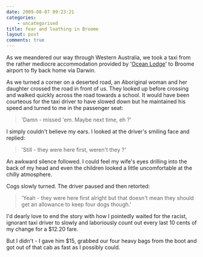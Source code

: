 ```yaml
---
date: 2009-08-07 09:23:21
categories:
    - uncategorised
title: fear and loathing in Broome
layout: post
comments: true
---
```

As we meandered our way through Western Australia, we took a taxi from
the rather mediocre accommodation provided by '[Ocean
Lodge](http://www.oceanlodge.com.au/)' to Broome airport to fly back
home via Darwin.

As we turned a corner on a deserted road, an Aboriginal woman and her
daughter crossed the road in front of us. They looked up before crossing
and walked quickly across the road towards a school. It would have been
courteous for the taxi driver to have slowed down but he maintained his
speed and turned to me in the passenger seat:

> 'Damn - missed 'em. Maybe next time, eh ?'

I simply couldn't believe my ears. I looked at the driver's smiling face
and replied:
> 'Still - they were here first, weren't they ?'

An awkward silence followed. I could feel my wife's eyes drilling into
the back of my head and even the children looked a little uncomfortable
at the chilly atmosphere.

Cogs slowly turned. The driver paused and then retorted:
> 'Yeah - they were here first alright but that doesn't mean they should
> get an allowance to keep four dogs though.'

I'd dearly love to end the story with how I pointedly waited for the
racist, ignorant taxi driver to slowly and laboriously count out every
last 10 cents of my change for a $12.20 fare.

But I didn't - I gave him $15, grabbed our four heavy bags from the boot
and got out of that cab as fast as I possibly could.
